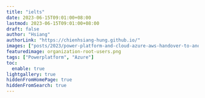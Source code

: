 ```yaml
---
title: "ielts"
date: 2023-06-15T09:01:00+08:00
lastmod: 2023-06-15T09:01:00+08:00
draft: false
author: "Hsiang"
authorLink: "https://chienhsiang-hung.github.io/"
images: ["posts/2023/power-platform-and-cloud-azure-aws-handover-to-another-employee/organization-root-users.png"]
featuredimage: organization-root-users.png
tags: ["Powerplatform", "Azure"]
toc:
  enable: true
lightgallery: true
hiddenFromHomePage: true
hiddenFromSearch: true
---
```

